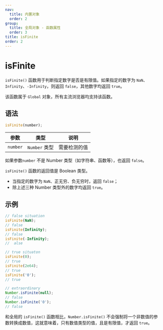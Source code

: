 ```yaml
---
nav:
  title: 内置对象
  order: 2
group:
  title: 全局对象 - 函数属性
  order: 3
title: isFinite
order: 2
---
```


# isFinite

`isFinite()` 函数用于判断指定数字是否是有限值。如果指定的数字为 `NaN`、`Infinity`、`-Infinity`，则返回 `false`，其他数字均返回 `true`。

该函数属于 `Global` 对象，所有主流浏览器均支持该函数。

## 语法

```js
isFinite(number);
```

| 参数     | 类型          | 说明         |
| -------- | ------------- | ------------ |
| `number` | `Number` 类型 | 需要检测的值 |

如果参数`number` 不是 Number 类型（如字符串、函数等），也返回 `false`。

`isFinite()` 函数的返回值是 Boolean 类型。

- 当指定的数字为 `NaN`、正无穷、负无穷时，返回 `false`；
- 除上述三种 Number 类型外的数字均返回 `true`。

## 示例

```js
// false situation
isFinite(NaN);
// false
isFinite(Infinity);
// false
isFinite(-Infinity);
//  alse

// true situaton
isFinite(0);
// true
isFinite(2e64);
// true
isFinite('0');
// true

// extraordinary
Number.isFinite(null);
// false
Number.isFinite('0');
// false
```

和全局的 `isFinite()` 函数相比，`Number.isFinite()` 不会强制将一个非数值的参数转换成数值，这就意味着，只有数值类型的值，且是有限值，才返回 `true`。
